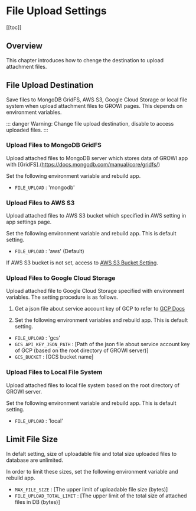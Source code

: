 # File Upload Settings

[[toc]]

## Overview

This chapter introduces how to chenge the destination to upload attachment files. 

## File Upload Destination

Save files to MongoDB GridFS, AWS S3, Google Cloud Storage or local file system when upload attachment files to GROWI pages. This depends on environment variables.

::: danger
Warning: Change file upload destination, disable to access uploaded files.
:::

### Upload Files to MongoDB GridFS

Upload attached files to MongoDB server which stores data of GROWI app with [GridFS].(https://docs.mongodb.com/manual/core/gridfs/) 

Set the following environment variable and rebuild app.

- `FILE_UPLOAD` : 'mongodb'

### Upload Files to AWS S3

Upload attached files to AWS S3 bucket which specified in AWS setting in app settings page.

Set the following environment variable and rebuild app. This is default setting.

- `FILE_UPLOAD` : 'aws' (Default)

If AWS S3 bucket is not set, access to [AWS S3 Bucket Setting](../management-cookbook/aws-s3-bucket-setting.md).

### Upload Files to Google Cloud Storage

Upload attached file to Google Cloud Storage specified with environment variables. The setting procedure is as follows.

1. Get a json file about service account key of GCP to refer to [GCP Docs](https://cloud.google.com/iam/docs/creating-managing-service-account-keys)

2. Set the following environment variables and rebuild app. This is default setting.

- `FILE_UPLOAD` : 'gcs' 
- `GCS_API_KEY_JSON_PATH` : [Path of the json file about service account key of GCP (based on the root directory of GROWI server)]
- `GCS_BUCKET` : [GCS bucket name] 

### Upload Files to Local File System

Upload attached files to local file system based on the root directory of GROWI server.

Set the following environment variable and rebuild app. This is default setting.

- `FILE_UPLOAD` : 'local' 

##  Limit File Size 

In defalt setting, size of uploadable file and total size uploaded files to database are unlimited.

In order to limit these sizes, set the following environment variable and rebuild app.

- `MAX_FILE_SIZE` : [The upper limit of uploadable file size (bytes)]
- `FILE_UPLOAD_TOTAL_LIMIT` : [The upper limit of the total size of attached files in DB (bytes)]